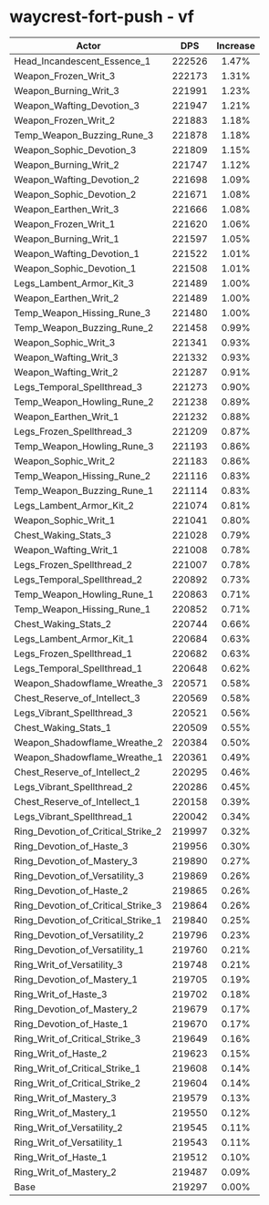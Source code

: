 # waycrest-fort-push - vf
| Actor | DPS | Increase |
|---|:---:|:---:|
|Head_Incandescent_Essence_1|222526|1.47%|
|Weapon_Frozen_Writ_3|222173|1.31%|
|Weapon_Burning_Writ_3|221991|1.23%|
|Weapon_Wafting_Devotion_3|221947|1.21%|
|Weapon_Frozen_Writ_2|221883|1.18%|
|Temp_Weapon_Buzzing_Rune_3|221878|1.18%|
|Weapon_Sophic_Devotion_3|221809|1.15%|
|Weapon_Burning_Writ_2|221747|1.12%|
|Weapon_Wafting_Devotion_2|221698|1.09%|
|Weapon_Sophic_Devotion_2|221671|1.08%|
|Weapon_Earthen_Writ_3|221666|1.08%|
|Weapon_Frozen_Writ_1|221620|1.06%|
|Weapon_Burning_Writ_1|221597|1.05%|
|Weapon_Wafting_Devotion_1|221522|1.01%|
|Weapon_Sophic_Devotion_1|221508|1.01%|
|Legs_Lambent_Armor_Kit_3|221489|1.00%|
|Weapon_Earthen_Writ_2|221489|1.00%|
|Temp_Weapon_Hissing_Rune_3|221480|1.00%|
|Temp_Weapon_Buzzing_Rune_2|221458|0.99%|
|Weapon_Sophic_Writ_3|221341|0.93%|
|Weapon_Wafting_Writ_3|221332|0.93%|
|Weapon_Wafting_Writ_2|221287|0.91%|
|Legs_Temporal_Spellthread_3|221273|0.90%|
|Temp_Weapon_Howling_Rune_2|221238|0.89%|
|Weapon_Earthen_Writ_1|221232|0.88%|
|Legs_Frozen_Spellthread_3|221209|0.87%|
|Temp_Weapon_Howling_Rune_3|221193|0.86%|
|Weapon_Sophic_Writ_2|221183|0.86%|
|Temp_Weapon_Hissing_Rune_2|221116|0.83%|
|Temp_Weapon_Buzzing_Rune_1|221114|0.83%|
|Legs_Lambent_Armor_Kit_2|221074|0.81%|
|Weapon_Sophic_Writ_1|221041|0.80%|
|Chest_Waking_Stats_3|221028|0.79%|
|Weapon_Wafting_Writ_1|221008|0.78%|
|Legs_Frozen_Spellthread_2|221007|0.78%|
|Legs_Temporal_Spellthread_2|220892|0.73%|
|Temp_Weapon_Howling_Rune_1|220863|0.71%|
|Temp_Weapon_Hissing_Rune_1|220852|0.71%|
|Chest_Waking_Stats_2|220744|0.66%|
|Legs_Lambent_Armor_Kit_1|220684|0.63%|
|Legs_Frozen_Spellthread_1|220682|0.63%|
|Legs_Temporal_Spellthread_1|220648|0.62%|
|Weapon_Shadowflame_Wreathe_3|220571|0.58%|
|Chest_Reserve_of_Intellect_3|220569|0.58%|
|Legs_Vibrant_Spellthread_3|220521|0.56%|
|Chest_Waking_Stats_1|220509|0.55%|
|Weapon_Shadowflame_Wreathe_2|220384|0.50%|
|Weapon_Shadowflame_Wreathe_1|220361|0.49%|
|Chest_Reserve_of_Intellect_2|220295|0.46%|
|Legs_Vibrant_Spellthread_2|220286|0.45%|
|Chest_Reserve_of_Intellect_1|220158|0.39%|
|Legs_Vibrant_Spellthread_1|220042|0.34%|
|Ring_Devotion_of_Critical_Strike_2|219997|0.32%|
|Ring_Devotion_of_Haste_3|219956|0.30%|
|Ring_Devotion_of_Mastery_3|219890|0.27%|
|Ring_Devotion_of_Versatility_3|219869|0.26%|
|Ring_Devotion_of_Haste_2|219865|0.26%|
|Ring_Devotion_of_Critical_Strike_3|219864|0.26%|
|Ring_Devotion_of_Critical_Strike_1|219840|0.25%|
|Ring_Devotion_of_Versatility_2|219796|0.23%|
|Ring_Devotion_of_Versatility_1|219760|0.21%|
|Ring_Writ_of_Versatility_3|219748|0.21%|
|Ring_Devotion_of_Mastery_1|219705|0.19%|
|Ring_Writ_of_Haste_3|219702|0.18%|
|Ring_Devotion_of_Mastery_2|219679|0.17%|
|Ring_Devotion_of_Haste_1|219670|0.17%|
|Ring_Writ_of_Critical_Strike_3|219649|0.16%|
|Ring_Writ_of_Haste_2|219623|0.15%|
|Ring_Writ_of_Critical_Strike_1|219608|0.14%|
|Ring_Writ_of_Critical_Strike_2|219604|0.14%|
|Ring_Writ_of_Mastery_3|219579|0.13%|
|Ring_Writ_of_Mastery_1|219550|0.12%|
|Ring_Writ_of_Versatility_2|219545|0.11%|
|Ring_Writ_of_Versatility_1|219543|0.11%|
|Ring_Writ_of_Haste_1|219512|0.10%|
|Ring_Writ_of_Mastery_2|219487|0.09%|
|Base|219297|0.00%|
